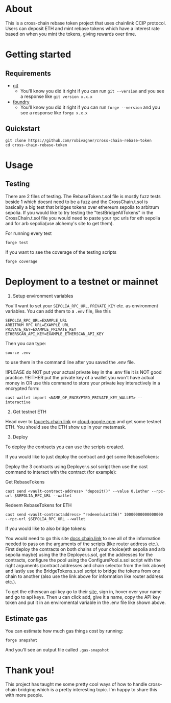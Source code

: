 # About

This is a cross-chain rebase token project that uses chainlink CCIP protocol. Users can deposit ETH and mint rebase tokens which have a interest rate based on when you mint the tokens, giving rewards over time.

# Getting started

## Requirements
- [git](https://git-scm.com/book/en/v2/Getting-Started-Installing-Git)
  - You'll know you did it right if you can run `git --version` and you see a response like `git version x.x.x`
- [foundry](https://getfoundry.sh/)
  - You'll know you did it right if you can run `forge --version` and you see a response like `forge x.x.x`

## Quickstart
```
git clone https://github.com/robivagner/cross-chain-rebase-token
cd cross-chain-rebase-token
```

# Usage

## Testing

There are 2 files of testing. The RebaseToken.t.sol file is mostly fuzz tests beside 1 which doesnt need to be a fuzz and the CrossChain.t.sol is basically a big test that bridges tokens over ethereum sepolia to arbitrum sepolia. If you would like to try testing the "testBridgeAllTokens" in the CrossChain.t.sol file you would need to paste your rpc urls for eth sepolia and for arb sepolia(use alchemy's site to get them).

For running every test
```
forge test
```

If you want to see the coverage of the testing scripts

```
forge coverage
```

# Deployment to a testnet or mainnet

1. Setup environment variables

You'll want to set your `SEPOLIA_RPC_URL`, `PRIVATE_KEY` etc. as environment variables. You can add them to a `.env` file, like this

```
SEPOLIA_RPC_URL=EXAMPLE_URL
ARBITRUM_RPC_URL=EXAMPLE_URL
PRIVATE_KEY=EXAMPLE_PRIVATE_KEY
ETHERSCAN_API_KEY=EXAMPLE_ETHERSCAN_API_KEY
```

Then you can type:

```
source .env
```

to use them in the command line after you saved the .env file.


!!PLEASE do NOT put your actual private key in the .env file it is NOT good practice. 
!!EITHER put the private key of a wallet you won't have actual money in OR use this command to store your private key interactively in a encrypted form:
```
cast wallet import <NAME_OF_ENCRYPTED_PRIVATE_KEY_WALLET> --interactive
```

2. Get testnet ETH

Head over to [faucets.chain.link](https://faucets.chain.link/) or [cloud.google.com](https://cloud.google.com/application/web3/faucet/ethereum/sepolia) and get some testnet ETH. You should see the ETH show up in your metamask.

3. Deploy

To deploy the contracts you can use the scripts created. 

If you would like to just deploy the contract and get some RebaseTokens:

Deploy the 3 contracts using Deployer.s.sol script then use the cast command to interact with the contract (for example):

 Get RebaseTokens
```
cast send <vault-contract-address> "deposit()" --value 0.1ether --rpc-url $SEPOLIA_RPC_URL --wallet
```

 Redeem RebaseTokens for ETH
```
cast send <vault-contractaddress> "redeem(uint256)" 10000000000000000 --rpc-url $SEPOLIA_RPC_URL --wallet
```

If you would like to also bridge tokens:

You would need to go this site [docs.chain.link](https://docs.chain.link/ccip/directory/mainnet) to see all of the information needed to pass on the arguments of the scripts (like router address etc.). First deploy the contracts on both chains of your choice(eth sepolia and arb sepolia maybe) using the the Deployer.s.sol, get the addresses for the contracts, configure the pool using the ConfigurePool.s.sol script with the right arguments (contract addresses and chain selector from the link above) and lastly use the BridgeTokens.s.sol script to bridge the tokens from one chain to another (also use the link above for information like router address etc.).

To get the etherscan api key go to their [site](https://etherscan.io/), sign in, hover over your name and go to api keys. 
Then u can click add, give it a name, copy the API key token and put it in an enviromental variable in the .env file like shown above.

## Estimate gas

You can estimate how much gas things cost by running:

```
forge snapshot
```

And you'll see an output file called `.gas-snapshot`

# Thank you!

This project has taught me some pretty cool ways of how to handle cross-chain bridging which is a pretty interesting topic. I'm happy to share this with more people.